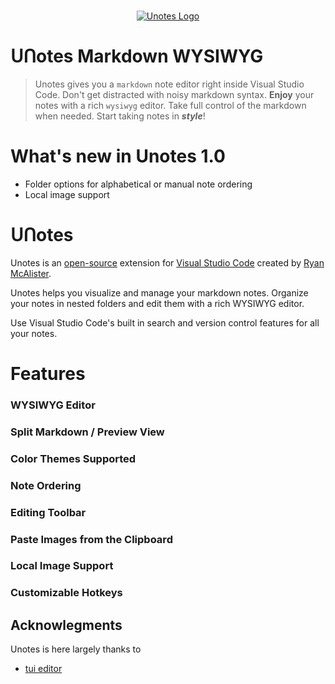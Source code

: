 <p align="center">
  <br />
  <a title="Learn more about Unotes" href="https://github.com/ryanmcalister/unotes"><img src="https://raw.githubusercontent.com/ryanmcalister/unotes/master/resources/unotes-icon.png" alt="Unotes Logo" /></a></p>

# ᑌᑎotes Markdown WYSIWYG
> Unotes gives you a `markdown` note editor right inside Visual Studio Code. Don't get distracted with noisy markdown syntax. **Enjoy** your notes with a rich `wysiwyg` editor. Take full control of the markdown when needed. Start taking notes in **_style_**!  

# What's new in Unotes 1.0
- Folder options for alphabetical or manual note ordering
- Local image support

# ᑌᑎotes
Unotes is an [open-source](https://github.com/ryanmcalister/unotes 'Open Unotes on GitHub') extension for [Visual Studio Code](https://code.visualstudio.com) created by [Ryan McAlister](https://github.com/ryanmcalister 'Learn more about Ryan').

Unotes helps you visualize and manage your markdown notes. Organize your notes in nested folders and edit them with a rich WYSIWYG editor. 

Use Visual Studio Code's built in search and version control features for all your notes.

# Features

### WYSIWYG Editor

### Split Markdown / Preview View

### Color Themes Supported

### Note Ordering

### Editing Toolbar

### Paste Images from the Clipboard

### Local Image Support

### Customizable Hotkeys

## Acknowlegments
Unotes is here largely thanks to
- [tui editor](https://github.com/nhnent/tui.editor)
